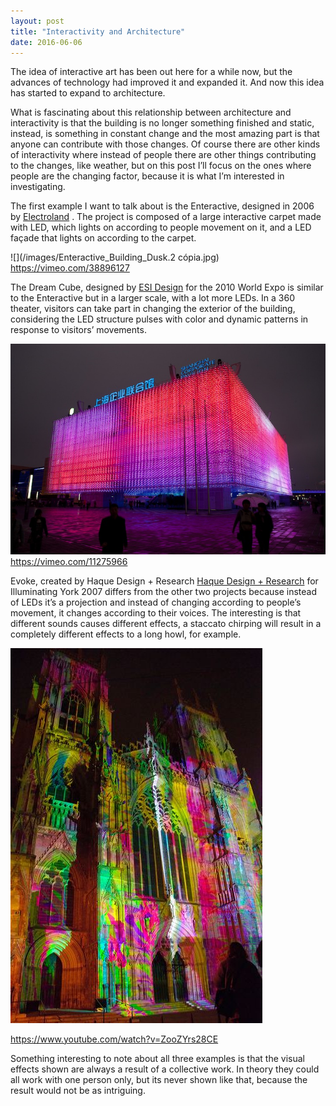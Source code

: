```yaml
---
layout: post
title: "Interactivity and Architecture"
date: 2016-06-06
---
```


The idea of interactive art has been out here for a while now, but the advances of technology had improved it and expanded it. And now this idea has started to expand to architecture.

What is fascinating about this relationship between architecture and interactivity is that the building is no longer something finished and static, instead, is something in constant change and the most amazing part is that anyone can contribute with those changes. 
Of course there are other kinds of interactivity where instead of people there are other things contributing to the changes, like weather, but on this post I’ll focus on the ones where people are the changing factor, because it is what I’m interested in investigating.

The first example I want to talk about is the Enteractive, designed in 2006 by <a href="http://www.electroland.net/#/enteractive/">Electroland</a> . The project is composed of a large interactive carpet made with LED, which lights on according to people movement on it, and a LED façade that lights on according to the carpet. 

![](/images/Enteractive_Building_Dusk.2 cópia.jpg)
<a href="https://vimeo.com/38896127">https://vimeo.com/38896127</a>

The Dream Cube, designed by <a href="http://www.esidesign.com/work/shanghai-2010-expo-corporation-pavilion">ESI Design</a> for the 2010 World Expo is similar to the Enteractive but in a larger scale, with a lot more LEDs. In a 360 theater, visitors can take part in changing the exterior of the building, considering the LED structure pulses with color and dynamic patterns in response to visitors’ movements.

![](/images/1082043684.jpeg)
<a href="https://vimeo.com/11275966">https://vimeo.com/11275966</a>

Evoke, created by Haque Design + Research <a href="http://www.haque.co.uk/evoke.php">Haque Design + Research</a> for Illuminating York 2007 differs from the other two projects because instead of LEDs it’s a projection and instead of changing according to people’s movement, it changes according to their voices. The interesting is that different sounds causes different effects, a staccato chirping will result in a completely different effects to a long howl, for example.

![](/images/dsc_2276.jpg)

<a href="https://www.youtube.com/watch?v=ZooZYrs28CE">https://www.youtube.com/watch?v=ZooZYrs28CE</a>

Something interesting to note about all three examples is that the visual effects shown are always a result of a collective work. In theory they could all work with one person only, but its never shown like that, because the result would not be as intriguing.

